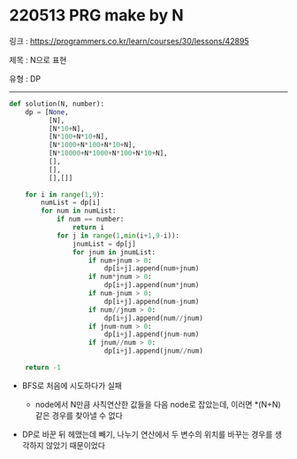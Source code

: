 # 220513 PRG make by N

링크 : https://programmers.co.kr/learn/courses/30/lessons/42895

제목 : N으로 표현

유형 : DP

---

```python
def solution(N, number):
    dp = [None,
          [N],
          [N*10+N],
          [N*100+N*10+N],
          [N*1000+N*100+N*10+N],
          [N*10000+N*1000+N*100+N*10+N],
          [],
          [],
          [],[]]
    
    for i in range(1,9):
        numList = dp[i]
        for num in numList:
            if num == number:
                return i
            for j in range(1,min(i+1,9-i)):
                jnumList = dp[j]
                for jnum in jnumList:
                    if num+jnum > 0:
                        dp[i+j].append(num+jnum)
                    if num*jnum > 0:
                        dp[i+j].append(num*jnum)
                    if num-jnum > 0:
                        dp[i+j].append(num-jnum)
                    if num//jnum > 0:
                        dp[i+j].append(num//jnum)
                    if jnum-num > 0:
                        dp[i+j].append(jnum-num)
                    if jnum//num > 0:
                        dp[i+j].append(jnum//num)
                    
    return -1
```

- BFS로 처음에 시도하다가 실패
  - node에서 N만큼 사칙연산한 값들을 다음 node로 잡았는데, 이러면 *(N+N) 같은 경우를 찾아낼 수 없다 

- DP로 바꾼 뒤 헤맸는데 빼기, 나누기 연산에서 두 변수의 위치를 바꾸는 경우를 생각하지 않았기 때문이었다

